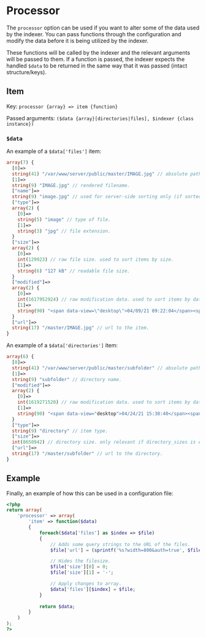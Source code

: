 # Processor

The `processor` option can be used if you want to alter some of the data used by the indexer. You can pass functions through the configuration and modify the data before it is being utilized by the indexer.

These functions will be called by the indexer and the relevant arguments will be passed to them. If a function is passed, the indexer expects the handled `$data` to be returned in the same way that it was passed (intact structure/keys).

## Item
Key: `processor {array} => item {function}`

Passed arguments: `($data {array}[directories|files], $indexer {class instance})`

### `$data`
An example of a `$data['files']` item:
```php
array(7) {
  [0]=>
  string(41) "/var/www/server/public/master/IMAGE.jpg" // absolute path of item.
  [1]=>
  string(9) "IMAGE.jpg" // rendered filename.
  ["name"]=>
  string(9) "image.jpg" // used for server-side sorting only (if sorted by name).
  ["type"]=>
  array(2) {
    [0]=>
    string(5) "image" // type of file.
    [1]=>
    string(3) "jpg" // file extension.
  }
  ["size"]=>
  array(2) {
    [0]=>
    int(129923) // raw file size. used to sort items by size.
    [1]=>
    string(6) "127 kB" // readable file size.
  }
  ["modified"]=>
  array(2) {
    [0]=>
    int(1617952924) // raw modification data. used to sort items by date.
    [1]=>
    string(90) "<span data-view=\"desktop\">04/09/21 09:22:04</span><span data-view=\"mobile\">09/04/21</span>" // html string for showing modified date.
  }
  ["url"]=>
  string(17) "/master/IMAGE.jpg" // url to the item.
}
```

An example of a `$data['directories']` item:
```php
array(6) {
  [0]=>
  string(41) "/var/www/server/public/master/subfolder" // absolute path of directory.
  [1]=>
  string(9) "subfolder" // directory name.
  ["modified"]=>
  array(2) {
    [0]=>
    int(1619271520) // raw modification data. used to sort items by date.
    [1]=>
    string(90) "<span data-view="desktop">04/24/21 15:38:40</span><span data-view="mobile">24/04/21</span>" // html string for showing modified date.
  }
  ["type"]=>
  string(9) "directory" // item type.
  ["size"]=>
  int(8650942) // directory size. only relevant if directory_sizes is enabled.
  ["url"]=>
  string(17) "/master/subfolder" // url to the directory.
}
```
## Example

Finally, an example of how this can be used in a configuration file:
```php
<?php
return array(
    'processor' => array(
        'item' => function($data)
        {
            foreach($data['files'] as $index => $file)
            {
                // Adds some query strings to the URL of the files.
                $file['url'] = (sprintf('%s?width=800&auth=true', $file['url']));

                // Hides the filesize.
                $file['size'][0] = 0;
                $file['size'][1] = '-';

                // Apply changes to array.
                $data['files'][$index] = $file;
            }
            
            return $data;
        }
    )
);
?>
```